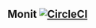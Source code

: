 ## Monit  [![CircleCI](https://circleci.com/gh/horaceheaven/monit.svg?style=svg)](https://circleci.com/gh/horaceheaven/monit)
